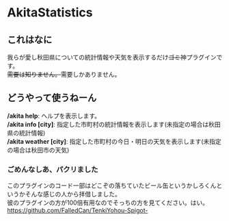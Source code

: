 # AkitaStatistics
## これはなに
我らが愛し秋田県についての統計情報や天気を表示するだけ~~ゴミ~~神プラグインです。<br>
~~需要は知りません。~~需要しかありません。

## どうやって使うねーん
**/akita help**: ヘルプを表示します。<br>
**/akita info [city]**: 指定した市町村の統計情報を表示します(未指定の場合は秋田県の統計情報)<br>
**/akita weather [city]**: 指定した市町村の今日・明日の天気を表示します(未指定の場合は秋田市の天気)

### ごめんなしあ、パクリました
このプラグインのコード一部はどこぞの落ちていたビール缶というかしろくんというかそんな感じの人から拝借しました。<br>
彼のプラグインの方が100倍有用なのでそっちの方を見てください。はい。<br>
https://github.com/FalledCan/TenkiYohou-Spigot-
